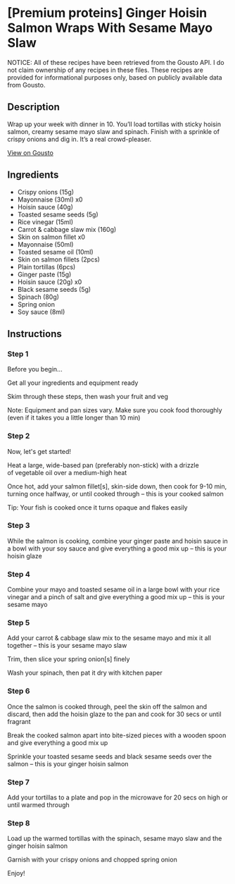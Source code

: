 # [Premium proteins] Ginger Hoisin Salmon Wraps With Sesame Mayo Slaw

NOTICE: All of these recipes have been retrieved from the Gousto API. I do not claim ownership of any recipes in these files. These recipes are provided for informational purposes only, based on publicly available data from Gousto.

## Description

Wrap up your week with dinner in 10. You’ll load tortillas with sticky hoisin salmon, creamy sesame mayo slaw and spinach. Finish with a sprinkle of crispy onions and dig in. It’s a real crowd-pleaser.

[View on Gousto](https://www.gousto.co.uk/recipes/cookbook/premium-proteins-ginger-hoisin-salmon-wraps-with-sesame-mayo-slaw)

## Ingredients

- Crispy onions (15g)
- Mayonnaise (30ml) x0
- Hoisin sauce (40g)
- Toasted sesame seeds (5g)
- Rice vinegar (15ml)
- Carrot & cabbage slaw mix (160g)
- Skin on salmon fillet x0
- Mayonnaise (50ml)
- Toasted sesame oil (10ml)
- Skin on salmon fillets (2pcs)
- Plain tortillas (6pcs)
- Ginger paste (15g)
- Hoisin sauce (20g) x0
- Black sesame seeds (5g)
- Spinach (80g)
- Spring onion
- Soy sauce (8ml)

## Instructions


### Step 1

Before you begin...

Get all your ingredients and equipment ready

Skim through these steps, then wash your fruit and veg

Note: Equipment and pan sizes vary. Make sure you cook food thoroughly (even if it takes you a little longer than 10 min)


### Step 2

Now, let's get started!

Heat a large, wide-based pan (preferably non-stick) with a drizzle of vegetable oil over a medium-high heat

Once hot, add your salmon fillet[s], skin-side down, then cook for 9-10 min, turning once halfway, or until cooked through – this is your cooked salmon

Tip: Your fish is cooked once it turns opaque and flakes easily


### Step 3

While the salmon is cooking, combine your ginger paste and hoisin sauce in a bowl with your soy sauce and give everything a good mix up – this is your hoisin glaze


### Step 4

Combine your mayo and toasted sesame oil in a large bowl with your rice vinegar and a pinch of salt and give everything a good mix up – this is your sesame mayo


### Step 5

Add your carrot & cabbage slaw mix to the sesame mayo and mix it all together – this is your sesame mayo slaw

Trim, then slice your spring onion[s] finely

Wash your spinach, then pat it dry with kitchen paper


### Step 6

Once the salmon is cooked through, peel the skin off the salmon and discard, then add the hoisin glaze to the pan and cook for 30 secs or until fragrant

Break the cooked salmon apart into bite-sized pieces with a wooden spoon and give everything a good mix up

Sprinkle your toasted sesame seeds and black sesame seeds over the salmon – this is your ginger hoisin salmon


### Step 7

Add your tortillas to a plate and pop in the microwave for 20 secs on high or until warmed through

### Step 8

Load up the warmed tortillas with the spinach, sesame mayo slaw and the ginger hoisin salmon

Garnish with your crispy onions and chopped spring onion

Enjoy!

